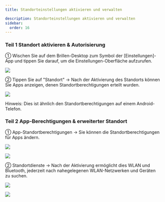 ```yaml
---
title: Standorteinstellungen aktivieren und verwalten

description: Standorteinstellungen aktivieren und verwalten
sidebar:
  order: 16
---
```


### Teil 1 Standort aktivieren & Autorisierung

① Wischen Sie auf dem Brillen-Desktop zum Symbol der \[Einstellungen]-App und tippen Sie darauf, um die Einstellungen-Oberfläche aufzurufen.

![](public/images/air3/de/manage-location-1.png)

② Tippen Sie auf "Standort" → Nach der Aktivierung des Standorts können Sie Apps anzeigen, denen Standortberechtigungen erteilt wurden.

![](public/images/air3/de/manage-location-2.png)

Hinweis: Dies ist ähnlich den Standortberechtigungen auf einem Android-Telefon.

### Teil 2 App-Berechtigungen & erweiterter Standort

① App-Standortberechtigungen → Sie können die Standortberechtigungen für Apps ändern.

![](public/images/air3/de/manage-location-3.png)

![](public/images/air3/de/manage-location-4.png)

② Standortdienste → Nach der Aktivierung ermöglicht dies WLAN und Bluetooth, jederzeit nach nahegelegenen WLAN-Netzwerken und Geräten zu suchen.

![](public/images/air3/de/manage-location-5.png)

![](public/images/air3/de/manage-location-6.png)
